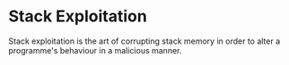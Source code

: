 # Stack Exploitation
Stack exploitation is the art of corrupting stack memory in order to alter a programme's behaviour in a malicious manner.
